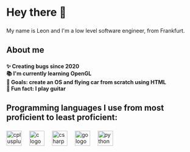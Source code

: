 <h1 align="left">Hey there 👋</h1>

###

<p align="left">My name is Leon and I'm a low level software engineer, from Frankfurt.</p>

###

<h2 align="left">About me</h2>

###

<h4 align="left">✨ Creating bugs since 2020<br>📚 I'm currently learning OpenGL<br>🎯 Goals: create an OS and flying car from scratch using HTML<br>🎲 Fun fact: I play guitar</h4>

###

<h2 align="left">Programming languages I use from most proficient to least proficient:</h2>

###

<div align="left">
  <img src="https://cdn.jsdelivr.net/gh/devicons/devicon/icons/cplusplus/cplusplus-original.svg" height="40" alt="cplusplus logo"  />
  <img width="12" />
  <img src="https://cdn.jsdelivr.net/gh/devicons/devicon/icons/c/c-original.svg" height="40" alt="c logo"  />
  <img width="12" />
  <img src="https://cdn.jsdelivr.net/gh/devicons/devicon/icons/csharp/csharp-original.svg" height="40" alt="csharp logo"  />
  <img width="12" />
  <img src="https://cdn.jsdelivr.net/gh/devicons/devicon/icons/go/go-original.svg" height="40" alt="go logo"  />
  <img width="12" />
  <img src="https://cdn.jsdelivr.net/gh/devicons/devicon/icons/python/python-original.svg" height="40" alt="python logo"  />
</div>

###
